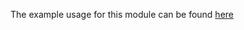 The example usage for this module can be found [here](https://github.com/castai/terraform-provider-castai/tree/master/examples/aks) 